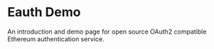 # Eauth Demo

An introduction and demo page for open source OAuth2 compatible Ethereum authentication service. 
